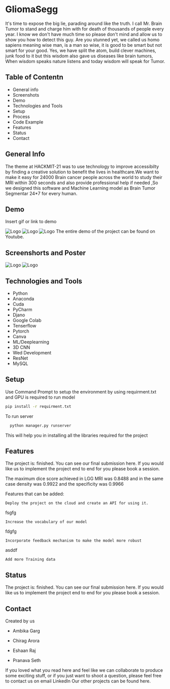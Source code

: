 
# GliomaSegg

It's time to expose the big lie, parading around like the truth. I call Mr. Brain Tumor to stand and charge him with for death of thousands of people every year. I know we don't have much time so please don't mind and allow us to show you how to detect this guy. Are you stunned yet, we called us homo sapiens meaning wise man, is a man so wise, it is good to be smart but not smart for your good. Yes, we have split the atom, build clever machines, junk food to it but this wisdom also gave us diseases like brain tumors, When wisdom speaks nature listens and today wisdom will speak for Tumor.


## Table of Contentn 
* General info 
* Screenshots
* Demo
* Technologies and Tools 
* Setup
* Process
* Code Example 
* Features
* Status
* Contact 
  
## General Info

The theme at HACKMIT-21 was to use technology to improve accessibilty by finding a creative solution to benefit the lives in healthcare.We want to make it easy for 24000 Brain cancer people across the world to study their MRI within 300 seconds and also provide professional help if needed ,So we designed this software and Machine Learning model as Brain Tumor Segmentar 24*7 for every human.

## Demo

Insert gif or link to demo

  
![Logo](https://dev-to-uploads.s3.amazonaws.com/uploads/articles/th5xamgrr6se0x5ro4g6.png)
![Logo](https://dev-to-uploads.s3.amazonaws.com/uploads/articles/th5xamgrr6se0x5ro4g6.png)
![Logo](https://dev-to-uploads.s3.amazonaws.com/uploads/articles/th5xamgrr6se0x5ro4g6.png)
The entire demo of the project can be found on Youtube.

    
## Screenshorts and Poster

![Logo](https://dev-to-uploads.s3.amazonaws.com/uploads/articles/th5xamgrr6se0x5ro4g6.png)
![Logo](https://dev-to-uploads.s3.amazonaws.com/uploads/articles/th5xamgrr6se0x5ro4g6.png)

  
## Technologies and Tools 

* Python
* Anaconda
* Cuda
* PyCharm
* Djano
* Google Colab
* Tenserflow
* Pytorch
* Canva
* ML/Deeplearning
* 3D CNN
* Wed Development 
* ResNet
* MySQL 
  
## Setup

Use Command Prompt to setup the environment by using requirment.txt and GPU is required to run model

```bash
pip install -r requirment.txt
```

To run server 

```bash
  python manager.py runserver
```

This will help you in installing all the libraries required for the project

  
## Features

The project is: finished. You can see our final submission here. If you would like us to implement the project end to end for you please book a session.

The maximum dice score achieved in LGG MRI was 0.8488 and in the same case density was 0.9922 and the specificity was 0.9966

Features that can be added:

    Deploy the project on the cloud and create an API for using it.
fsgfg

    Increase the vocabulary of our model 
fdgfg

    Incorporate feedback mechanism to make the model more robust
asddf

    Add more Training data
    
## Status
The project is: finished. You can see our final submission here. If you would like us to implement the project end to end for you please book a session.




  ## Contact


Created by us 

* Ambika Garg

* Chirag Arora

* Eshaan Raj

* Pranava Seth

If you loved what you read here and feel like we can collaborate to produce some exciting stuff, or if you just want to shoot a question, please feel free to contact us on email LinkedIn Our other projects can be found here.


